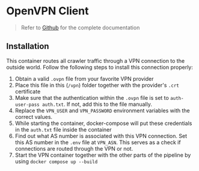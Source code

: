 # OpenVPN Client

> Refer to [Github](https://github.com/utkuozdemir/dperson-openvpn-client) for the complete documentation

## Installation
This container routes all crawler traffic through a VPN connection to the outside world. Follow the following steps to install this connection properly:

1. Obtain a valid `.ovpn` file from your favorite VPN provider
2. Place this file in this (`/vpn`) folder together with the provider's `.crt` certificate
3. Make sure that the authentication within the `.ovpn` file is set to `auth-user-pass auth.txt`. If not, add this to the file manually.
4. Replace the `VPN_USER` and `VPN_PASSWORD` environment variables with the correct values.
5. While starting the container, docker-compose will put these credentials in the `auth.txt` file inside the container
6. Find out what AS number is associated with this VPN connection. Set this AS number in the `.env` file at `VPN_ASN`. This serves as a check if connections are routed through the VPN or not.
7. Start the VPN container together with the other parts of the pipeline by using `docker compose up --build`
